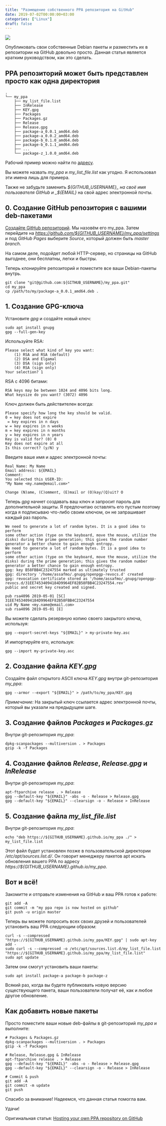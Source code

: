```yaml
---
title: "Размещение собственного PPA репозитория на GitHub"
date: 2019-07-02T00:00:00+03:00
categories: ["Linux"]
draft: false
---
```


![](/posts/размещение-собственного-ppa-репозитори/shapka12.jpg)

Опубликовать свои собственные Debian пакеты и разместить их в репозитории на GitHub довольно просто. Данная статья
является кратким руководством, как это сделать.

## PPA репозиторий может быть представлен просто как одна директория

```
.
└── my_ppa
    ├── my_list_file.list
    ├── InRelease
    ├── KEY.gpg
    ├── Packages
    ├── Packages.gz
    ├── Release
    ├── Release.gpg
    ├── package-a_0.0.1_amd64.deb
    ├── package-a_0.0.2_amd64.deb
    ├── package-b_0.1.0_amd64.deb
    ├── package-b_0.1.1_amd64.deb
    ├── ...
    └── package-z_1.0.0_amd64.deb
```

Рабочий пример можно найти по [адресу](https://github.com/assafmo/ppa).

Вы можете назвать _my_ppa_ и _my_list_file.list_ как угодно. Я использовал эти имена лишь для примера.

Также не забудьте заменить _${GITHUB_USERNAME}_ на своё имя пользователя GitHub и _${EMAIL}_ на свой адрес электронной почты.

## 0. Создание GitHub репозитория с вашими deb-пакетами

[Создайте GitHub репозиторий](https://github.com/new). Мы назовём его my_ppa. Затем перейдите на _https://github.com/${GITHUB_USERNAME}/my_ppa/settings_
и под _GitHub Pages_ выберите _Source_, который должен быть _master branch_.

На самом деле, подойдет любой HTTP-сервер, но страницы на GitHub выгоднее, они бесплатны, легки и быстры.

Теперь клонируйте репозиторий и поместите все ваши Debian-пакеты внутрь.

```
git clone "git@github.com:${GITHUB_USERNAME}/my_ppa.git"
cd my_ppa
cp /path/to/my/package-a_0.0.1_amd64.deb .
```

## 1. Создание GPG-ключа

Установите _gpg_ и создайте новый ключ:

```
sudo apt install gnupg
gpg --full-gen-key
```

Используйте RSA:

```
Please select what kind of key you want:
    (1) RSA and RSA (default)
    (2) DSA and Elgamal
    (3) DSA (sign only)
    (4) RSA (sign only)
Your selection? 1
```

RSA с 4096 битами:

```
RSA keys may be between 1024 and 4096 bits long.
What keysize do you want? (3072) 4096
```

Ключ должен быть действителен всегда:

```
Please specify how long the key should be valid.
0 = key does not expire
 = key expires in n days
w = key expires in n weeks
m = key expires in n months
y = key expires in n years
Key is valid for? (0) 0
Key does not expire at all
Is this correct? (y/N) y
```

Введите ваше имя и адрес электронной почты:

```
Real Name: My Name
Email address: ${EMAIL}
Comment:
You selected this USER-ID:
"My Name <my.name@email.com>"

Change (N)ame, (C)omment, (E)mail or (O)kay/(Q)uit? O
```

Теперь _gpg_ начнет создавать ваш ключ и запросит пароль для дополнительной защиты. Я предпочитаю оставлять его пустым
поэтому когда я подписываю что-либо своим ключом, он не запрашивает каждый раз пароль.

```
We need to generate a lot of random bytes. It is a good idea to perform
some other action (type on the keyboard, move the mouse, utilize the
disks) during the prime generation; this gives the random number
generator a better chance to gain enough entropy.
We need to generate a lot of random bytes. It is a good idea to perform
some other action (type on the keyboard, move the mouse, utilize the
disks) during the prime generation; this gives the random number
generator a better chance to gain enough entropy.
gpg: key B58FBB4C23247554 marked as ultimately trusted
gpg: directory '/home/assafmo/.gnupg/openpgp-revocs.d' created
gpg: revocation certificate stored as '/home/assafmo/.gnupg/openpgp-revocs.d/31EE74534094184D9964EF82B58FBB4C23247554.rev'
public and secret key created and signed.

pub rsa4096 2019-05-01 [SC]
31EE74534094184D9964EF82B58FBB4C23247554
uid My Name <my.name@email.com>
sub rsa4096 2019-05-01 [E]
```

Вы можете сделать резервную копию своего закрытого ключа, используя:

```
gpg --export-secret-keys "${EMAIL}" > my-private-key.asc
```

И импортируйте его, используя:

```
gpg --import my-private-key.asc
```

## 2. Создание файла _KEY.gpg_

Создайте файл открытого ASCII ключа _KEY.gpg_ внутри git-репозитория _my_ppa_:

```
gpg --armor --export "${EMAIL}" > /path/to/my_ppa/KEY.gpg
```

_Примечание:_ На закрытый ключ ссылается адрес электронной почты, который вы указали на предыдущем шаге.

## 3. Создание файлов _Packages_ и _Packages.gz_

Внутри git-репозитория _my_ppa_:

```
dpkg-scanpackages --multiversion . > Packages
gzip -k -f Packages
```

## 4. Создание файлов _Release_, _Release.gpg_ и _InRelease_

Внутри git-репозитория _my_ppa_:

```
apt-ftparchive release . > Release
gpg --default-key "${EMAIL}" -abs -o - Release > Release.gpg
gpg --default-key "${EMAIL}" --clearsign -o - Release > InRelease
```

## 5. Создание файла _my_list_file.list_

Внутри git-репозитория _my_ppa_:

```
echo "deb https://${GITHUB_USERNAME}.github.io/my_ppa ./" > my_list_file.list
```

Этот файл будет установлен позже в пользовательской директории _/etc/apt/sources.list.d/_. Он говорит менеджеру пакетов
apt искать обновления вашего PPA по адресу _https://${GITHUB_USERNAME}.github.io/my_ppa_.

## Вот и всё!

Закомитте и отправьте изменения на GitHub и ваш PPA готов к работе:

```
git add -A
git commit -m "my ppa repo is now hosted on github"
git push -u origin master
```

Теперь вы можете попросить всех своих друзей и пользователей установить ваш PPA следующим образом:

```
curl -s --compressed "https://${GITHUB_USERNAME}.github.io/my_ppa/KEY.gpg" | sudo apt-key add -
sudo curl -s --compressed -o /etc/apt/sources.list.d/my_list_file.list "https://${GITHUB_USERNAME}.github.io/my_ppa/my_list_file.list"
sudo apt update
```

Затем они смогут установить ваши пакеты:

```
sudo apt install package-a package-b package-z
```

Всякий раз, когда вы будете публиковать новую версию существующего пакета, ваши пользователи получат её, как и любое другое обновление.

## Как добавить новые пакеты

Просто поместите ваши новые deb-файлы в git-репозиторий _my_ppa_ и выполните:

```
# Packages & Packages.gz
dpkg-scanpackages --multiversion . > Packages
gzip -k -f Packages

# Release, Release.gpg & InRelease
apt-ftparchive release . > Release
gpg --default-key "${EMAIL}" -abs -o - Release > Release.gpg
gpg --default-key "${EMAIL}" --clearsign -o - Release > InRelease

# Commit & push
git add -A
git commit -m update
git push
```

Спасибо за внимание! Надеемся, что данная статья помогла вам.

Удачи!

Оригинальная статья: [Hosting your own PPA repository on GitHub](https://assafmo.github.io/2019/05/02/ppa-repo-hosted-on-github.html)
